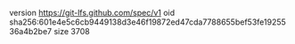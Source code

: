 version https://git-lfs.github.com/spec/v1
oid sha256:601e4e5c6cb9449138d3e46f19872ed47cda7788655bef53fe1925536a4b2be7
size 3708
